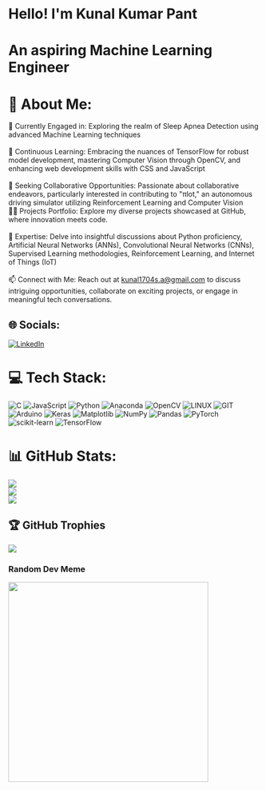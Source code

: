 # Hello! I'm Kunal Kumar Pant
# An aspiring Machine Learning Engineer

# 💫 About Me:
🔭 Currently Engaged in: Exploring the realm of Sleep Apnea Detection using advanced Machine Learning techniques<br><br>🌱 Continuous Learning: Embracing the nuances of TensorFlow for robust model development, mastering Computer Vision through OpenCV, and enhancing web development skills with CSS and JavaScript<br><br>👯 Seeking Collaborative Opportunities: Passionate about collaborative endeavors, particularly interested in contributing to "πlot," an autonomous driving simulator utilizing Reinforcement Learning and Computer Vision<br>👨‍💻 Projects Portfolio: Explore my diverse projects showcased at GitHub, where innovation meets code.<br><br>💬 Expertise: Delve into insightful discussions about Python proficiency, Artificial Neural Networks (ANNs), Convolutional Neural Networks (CNNs), Supervised Learning methodologies, Reinforcement Learning, and Internet of Things (IoT)<br><br>📫 Connect with Me: Reach out at kunal1704s.a@gmail.com to discuss intriguing opportunities, collaborate on exciting projects, or engage in meaningful tech conversations.


## 🌐 Socials:
[![LinkedIn](https://img.shields.io/badge/LinkedIn-%230077B5.svg?logo=linkedin&logoColor=white)](https://linkedin.com/in/https://www.linkedin.com/in/kunal-pant-4774b924a/) 

# 💻 Tech Stack:
![C](https://img.shields.io/badge/c-%2300599C.svg?style=for-the-badge&logo=c&logoColor=white) ![JavaScript](https://img.shields.io/badge/javascript-%23323330.svg?style=for-the-badge&logo=javascript&logoColor=%23F7DF1E) ![Python](https://img.shields.io/badge/python-3670A0?style=for-the-badge&logo=python&logoColor=ffdd54) ![Anaconda](https://img.shields.io/badge/Anaconda-%2344A833.svg?style=for-the-badge&logo=anaconda&logoColor=white) ![OpenCV](https://img.shields.io/badge/opencv-%23white.svg?style=for-the-badge&logo=opencv&logoColor=white) ![LINUX](https://img.shields.io/badge/Linux-FCC624?style=for-the-badge&logo=linux&logoColor=black) ![GIT](https://img.shields.io/badge/Git-fc6d26?style=for-the-badge&logo=git&logoColor=white) ![Arduino](https://img.shields.io/badge/-Arduino-00979D?style=for-the-badge&logo=Arduino&logoColor=white) ![Keras](https://img.shields.io/badge/Keras-%23D00000.svg?style=for-the-badge&logo=Keras&logoColor=white) ![Matplotlib](https://img.shields.io/badge/Matplotlib-%23ffffff.svg?style=for-the-badge&logo=Matplotlib&logoColor=black) ![NumPy](https://img.shields.io/badge/numpy-%23013243.svg?style=for-the-badge&logo=numpy&logoColor=white) ![Pandas](https://img.shields.io/badge/pandas-%23150458.svg?style=for-the-badge&logo=pandas&logoColor=white) ![PyTorch](https://img.shields.io/badge/PyTorch-%23EE4C2C.svg?style=for-the-badge&logo=PyTorch&logoColor=white) ![scikit-learn](https://img.shields.io/badge/scikit--learn-%23F7931E.svg?style=for-the-badge&logo=scikit-learn&logoColor=white) ![TensorFlow](https://img.shields.io/badge/TensorFlow-%23FF6F00.svg?style=for-the-badge&logo=TensorFlow&logoColor=white)
# 📊 GitHub Stats:
![](https://github-readme-stats.vercel.app/api?username=kunal1704&theme=gotham&hide_border=false&include_all_commits=false&count_private=false)<br/>
![](https://github-readme-streak-stats.herokuapp.com/?user=kunal1704&theme=gotham&hide_border=false)<br/>
![](https://github-readme-stats.vercel.app/api/top-langs/?username=kunal1704&theme=gotham&hide_border=false&include_all_commits=false&count_private=false&layout=compact)

## 🏆 GitHub Trophies
![](https://github-profile-trophy.vercel.app/?username=kunal1704&theme=radical&no-frame=true&no-bg=false&margin-w=4)

###  Random Dev Meme
<img src='https://randommeme-five.vercel.app/' style="height: 400px;"/>
